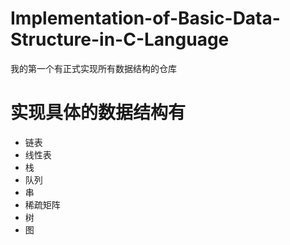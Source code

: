 # Implementation-of-Basic-Data-Structure-in-C-Language
我的第一个有正式实现所有数据结构的仓库
# 实现具体的数据结构有
- 链表
- 线性表
- 栈
- 队列
- 串
- 稀疏矩阵
- 树
- 图

